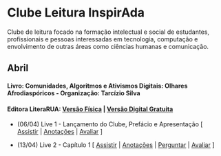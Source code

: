 # Clube Leitura InspirAda

Clube de leitura focado na formação intelectual e social de estudantes, profissionais e pessoas interessadas em tecnologia, computação e envolvimento de outras áreas como ciências humanas e comunicação. 

## Abril
#### Livro: Comunidades, Algoritmos e Ativismos Digitais: Olhares Afrodiaspóricos - Organização: Tarcízio Silva
#### Editora LiteraRUA: [Versão Física](http://www.literarua.com.br/livro/olhares-afrodiasporicos) | [Versão Digital Gratuita](https://bit.ly/ComunidadesDigitais) 

- (06/04) Live 1 - Lançamento do Clube, Prefácio e Apresentação [ [Assistir](https://youtu.be/lZjSEpgFTh0) | [Anotações](https://docs.google.com/document/d/1tjhvrICUKVx0AYioNOYxJvEFlo_usiJvv6HxXyCROtk/edit?usp=sharing) | [Avaliar](https://forms.gle/PnnBBfNFw6uWZwmP7) ]

- (13/04) Live 2 - Capítulo 1 [ [Assistir](#) | [Anotações](#) | [Perguntar](#) | [Avaliar](#) ]

